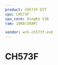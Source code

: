 ```yaml
---
product: CH573F-EVT
cpu: CH573F
cpu_core: QingKe V3A
ram: 18KB(SRAM)

vendor: wch-ch573f-evb
---
```



# CH573F

